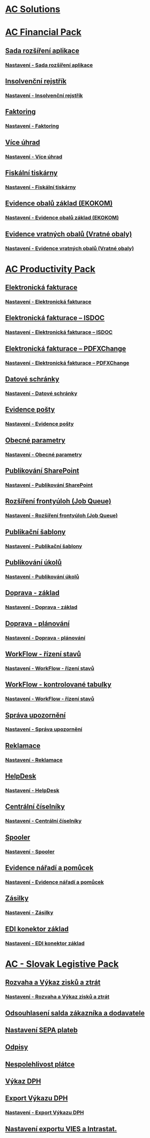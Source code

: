 # [AC Solutions](../index.md)
# [AC Financial Pack](../AC-FinancialPack/ac-finance-pack.md)
## [Sada rozšíření aplikace](../AC-FinancialPack/ac-controling-basic.md)
### [Nastavení - Sada rozšíření aplikace](../AC-FinancialPack/ac-controling-basic-setup.md)
## [Insolvenční rejstřík](../AC-FinancialPack/ac-insolvence-register.md)
### [Nastavení - Insolvenční rejstřík](../AC-FinancialPack/ac-insolvence-register-setup.md)
## [Faktoring](../AC-FinancialPack/ac-factoring.md)
### [Nastavení - Faktoring](../AC-FinancialPack/ac-factoring-setup.md)
## [Více úhrad](../AC-FinancialPack/ac-multiple-payments.md)
### [Nastavení - Více úhrad](../AC-FinancialPack/ac-multiple-payments-setup.md)
## [Fiskální tiskárny](../AC-FinancialPack/ac-fiscal-printers.md)
### [Nastavení - Fiskální tiskárny](../AC-FinancialPack/ac-fiscal-printers-setup.md)
## [Evidence obalů základ (EKOKOM)](../AC-FinancialPack/ac-pack-tracking-basic.md)
### [Nastavení - Evidence obalů základ (EKOKOM)](../AC-FinancialPack/ac-pack-tracking-basic-setup.md)
## [Evidence vratných obalů (Vratné obaly)](../AC-FinancialPack/ac-pack-tracking-return-packing.md)
### [Nastavení - Evidence vratných obalů (Vratné obaly)](../AC-FinancialPack/ac-pack-tracking-return-packing-setup.md)
# [AC Productivity Pack](ac-productivity-pack.md)
## [Elektronická fakturace](ac-elektronic-dokuments.md)
### [Nastavení - Elektronická fakturace](ac-elektronic-dokuments-setup.md)
## [Elektronická fakturace – ISDOC](ac-elektronic-dokuments-isdoc.md)
### [Nastavení - Elektronická fakturace – ISDOC](ac-elektronic-dokuments-isdoc-setup.md)
## [Elektronická fakturace – PDFXChange ](ac-elektronic-dokuments-pdfxchange.md)
### [Nastavení - Elektronická fakturace – PDFXChange ](ac-elektronic-dokuments-pdfxchange-setup.md)
## [Datové schránky](ac-data-boxes.md)
### [Nastavení - Datové schránky](ac-data-boxes-setup.md)
## [Evidence pošty](ac-incoming-mail.md)
### [Nastavení - Evidence pošty](ac-incoming-mail-setup.md)
## [Obecné parametry](ac-general-parameters.md)
### [Nastavení - Obecné parametry](ac-general-parameters-setup.md)
## [Publikování SharePoint](ac-sharepoint-publisher.md)
### [Nastavení - Publikování SharePoint](ac-sharepoint-publisher-setup.md)
## [Rozšíření frontyúloh (Job Queue)](ac-job-queue-extension.md)
### [Nastavení - Rozšíření frontyúloh (Job Queue)](ac-job-queue-extension-setup.md)
## [Publikační šablony](ac-publication-template.md)
### [Nastavení - Publikační šablony](ac-publication-template-setup.md)
## [Publikování úkolů](ac-publication-tasks.md)
### [Nastavení - Publikování úkolů](ac-publication-tasks-setup.md)
## [Doprava - základ](ac-transport-basic.md)
### [Nastavení - Doprava - základ](ac-transport-basic-setup.md)
## [Doprava - plánování](ac-transport-planning.md)
### [Nastavení - Doprava - plánování](ac-transport-planning-setup.md)
## [WorkFlow - řízení stavů](ac-workflow-status-management.md)
### [Nastavení - WorkFlow - řízení stavů](ac-workflow-status-management-setup.md)
## [WorkFlow - kontrolované tabulky](ac-workflow-linker-tables.md)
### [Nastavení - WorkFlow - řízení stavů](ac-workflow-status-management-setup.md)
## [Správa upozornění](ac-notifications.md)
### [Nastavení - Správa upozornění](ac-notifications-setup.md)
## [Reklamace](ac-complaints-management.md)
### [Nastavení - Reklamace](ac-complaints-management-setup.md)
## [HelpDesk](ac-helpdesk.md)
### [Nastavení - HelpDesk](ac-helpdesk-setup.md)
## [Centrální číselníky](ac-centraldatabase.md)
### [Nastavení - Centrální číselníky](ac-centraldatabase-setup.md)
## [Spooler](ac-spooler.md)
### [Nastavení - Spooler](ac-spooler-setup.md)
## [Evidence nářadí a pomůcek](ac-production-tools.md)
### [Nastavení - Evidence nářadí a pomůcek](ac-production-tools-setup.md)
## [Zásilky](ac-parcels.md)
### [Nastavení - Zásilky](ac-parcels-setup.md)
## [EDI konektor základ](ac-edi-connector-basic.md)
### [Nastavení - EDI konektor základ](ac-edi-connector-basic-setup.md)
# [AC - Slovak Legistive Pack](../AC-SK/ac-sk-legislative-pack.md)
## [Rozvaha a Výkaz zisků a ztrát](../AC-SK/ac-sk-balance-sheet-income-statement-setup.md)
### [Nastavení - Rozvaha a Výkaz zisků a ztrát](../AC-SK/ac-sk-balance-sheet-income-statement.md)
## [Odsouhlasení salda zákazníka a dodavatele](../AC-SK/ac-sk-reconciliation-of-payable-and-receivable.md)
## [Nastavení SEPA plateb](../AC-SK/ac-sk-sepa.md)
## [Odpisy](../AC-SK/ac-sk-tax-depreciation.md)
## [Nespolehlivost plátce](../AC-SK/ac-sk-unreability-payer.md)
## [Výkaz DPH](../AC-SK/ac-sk-vat-check-report.md)
## [Export Výkazu DPH](../AC-SK/ac-sk-vat-statement-export.md)
### [Nastavení - Export Výkazu DPH](../AC-SK/ac-sk-vat-statement-setup.md)
## [Nastavení exportu VIES a Intrastat.](../AC-SK/ac-sk-vies.md)
